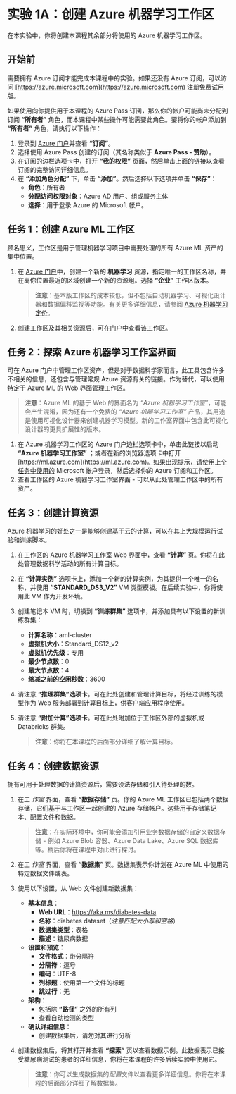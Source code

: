 ﻿# 实验 1A：创建 Azure 机器学习工作区

在本实验中，你将创建本课程其余部分将使用的 Azure 机器学习工作区。

## 开始前

需要拥有 Azure 订阅才能完成本课程中的实验。如果还没有 Azure 订阅，可以访问 [https://azure.microsoft.com](https://azure.microsoft.com) 注册免费试用版。

如果使用向你提供用于本课程的 Azure Pass 订阅，那么你的帐户可能尚未分配到订阅 **“所有者”** 角色，而本课程中某些操作可能需要此角色。要将你的帐户添加到 **“所有者”** 角色，请执行以下操作：

1. 登录到 [Azure 门户](https://portal.azure.com)并查看 **“订阅”**。
2. 选择使用 Azure Pass 创建的订阅（其名称类似于 **Azure Pass - 赞助**）。
3. 在订阅的边栏选项卡中，打开 **“我的权限”** 页面，然后单击上面的链接以查看订阅的完整访问详细信息。
4. 在 **“添加角色分配”** 下，单击 **“添加”**。然后选择以下选项并单击 **“保存”**：
    - **角色**：所有者
    - **分配访问权限对象**：Azure AD 用户、组或服务主体
    - **选择**：用于登录 Azure 的 Microsoft 帐户。

## 任务 1：创建 Azure ML 工作区

顾名思义，工作区是用于管理机器学习项目中需要处理的所有 Azure ML 资产的集中位置。

1. 在 [Azure 门户](https://portal.azure.com)中，创建一个新的 **机器学习** 资源，指定唯一的工作区名称，并在离你位置最近的区域创建一个新的资源组。选择 **“企业”** 工作区版本。

   > **注意**：基本版工作区的成本较低，但不包括自动机器学习、可视化设计器和数据偏移监视等功能。有关更多详细信息，请参阅 [Azure 机器学习定价](https://azure.microsoft.com/zh-cn/pricing/details/machine-learning/)。

2. 创建工作区及其相关资源后，可在门户中查看该工作区。

## 任务 2：探索 Azure 机器学习工作室界面

可在 Azure 门户中管理工作区资产，但是对于数据科学家而言，此工具包含许多不相关的信息，还包含与管理常规 Azure 资源有关的链接。作为替代，可以使用特定于 Azure ML 的 Web 界面管理工作区。

> **注意**：Azure ML 的基于 Web 的界面名为 *“Azure 机器学习工作室”*，可能会产生混淆，因为还有一个免费的 *“Azure 机器学习工作室”* 产品，其用途是使用可视化设计器来创建机器学习模型。新的工作室界面中包含此可视化设计器的更具扩展性的版本。

1. 在 Azure 机器学习工作区的 Azure 门户边栏选项卡中，单击此链接以启动 **“Azure 机器学习工作室”** ；或者在新的浏览器选项卡中打开 [https://ml.azure.com](https://ml.azure.com)。如果出现提示，请使用上个任务中使用的 Microsoft 帐户登录，然后选择你的 Azure 订阅和工作区。
2. 查看工作区的 Azure 机器学习工作室界面 - 可以从此处管理工作区中的所有资产。

## 任务 3：创建计算资源

Azure 机器学习的好处之一是能够创建基于云的计算，可以在其上大规模运行试验和训练脚本。

1. 在工作区的 Azure 机器学习工作室 Web 界面中，查看 **“计算”** 页。你将在此处管理数据科学活动的所有计算目标。
2. 在 **“计算实例”** 选项卡上，添加一个新的计算实例，为其提供一个唯一的名称，并使用 **“STANDARD_DS3_V2”** VM 类型模板。在后续实验中，你将使用此 VM 作为开发环境。
3. 创建笔记本 VM 时，切换到 **“训练群集”** 选项卡，并添加具有以下设置的新训练群集：
    * **计算名称**：aml-cluster
    * **虚拟机大小**：Standard_DS12_v2
    * **虚拟机优先级**：专用
    * **最少节点数**：0
    * **最大节点数**：4
    * **缩减之前的空闲秒数**：3600
4. 请注意 **“推理群集”选项卡**。可在此处创建和管理计算目标，将经过训练的模型作为 Web 服务部署到计算目标上，供客户端应用程序使用。
5. 请注意 **“附加计算”选项卡**。可在此处附加位于工作区外部的虚拟机或 Databricks 群集。

    > **注意**：你将在本课程的后面部分详细了解计算目标。

## 任务 4：创建数据资源

拥有可用于处理数据的计算资源后，需要设法存储和引入待处理的数。

1. 在工 *作室* 界面，查看 **“数据存储”** 页。你的 Azure ML 工作区已包括两个数据存储，它们基于与工作区一起创建的 Azure 存储帐户。这些用于存储笔记本、配置文件和数据。

   > **注意**：在实际环境中，你可能会添加引用业务数据存储的自定义数据存储 - 例如 Azure Blob 容器、Azure Data Lake、Azure SQL 数据库等。稍后你将在课程中对此进行探讨。

2. 在工 *作室* 界面，查看 **“数据集”** 页。数据集表示你计划在 Azure ML 中使用的特定数据文件或表。
3. 使用以下设置，从 Web 文件创建新数据集：
    * **基本信息**：
        * **Web URL**：https://aka.ms/diabetes-data
        * **名称**：diabetes dataset（*注意匹配大小写和空格*）
        * **数据集类型**：表格
        * **描述**：糖尿病数据
    * **设置和预览**：
        * **文件格式**：带分隔符
        * **分隔符**：逗号
        * **编码**：UTF-8
        * **列标题**：使用第一个文件的标题
        * **跳过行**：无
    * **架构**：
        * 包括除 **“路径”** 之外的所有列
        * 查看自动检测的类型
    * **确认详细信息**：
        * 创建数据集后，请勿对其进行分析
4. 创建数据集后，将其打开并查看 **“探索”** 页以查看数据示例。此数据表示已接受糖尿病测试的患者的详细信息，你将在本课程的许多后续实验中使用它。

    > **注意**：你可以生成数据集的*配置*文件以查看更多详细信息。你将在本课程的后面部分详细了解数据集。

